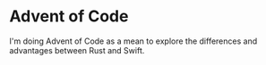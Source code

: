 Advent of Code
==============

I'm doing Advent of Code as a mean to explore the differences and advantages
between Rust and Swift.
